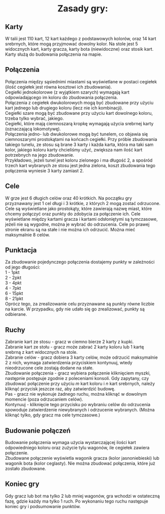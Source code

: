 # <p align="center"> <b>Zasady gry:</b> </p>
## Karty
W talii jest 110 kart, 12 kart każdego z podstawowych kolorów, oraz 14 kart srebrnych, które mogą przyjmować dowolny kolor.
Na stole jest 5 widocznych kart, karty gracza, karty bota (niewidoczne) oraz stosik kart.
Karty służą do budowania połączenia na mapie.
## Połączenia
Połączenia między sąsiednimi miastami są wyświetlane w postaci cegiełek (ilość cegiełek jest równa kosztowi ich zbudowania).\
Cegiełki jednokolorowe (z wyjątkiem szarych) wymagają kart odpowiadającego im koloru do zbudowania połączenia.\
Połączenia z cegiełek dwukolorowych mogą być zbudowane przy użyciu kart jednego lub drugiego koloru (lecz nie ich kombinacji).\
Cegiełki szare mogą być zbudowane przy użyciu kart dowolnego koloru, trzeba tylko wybrać, jakiego.\
Cegiełki, które mają ciemnoszarą kropkę wymagają użycia srebrnej karty (oznaczającą lokomotywę).\
Połączenia jedno- lub dwukolorowe mogą być tunelem, co objawia się ciemnoszarymi prostokątami na końcach cegiełki.
Przy próbie zbudowania takiego tunelu, ze stosu są brane 3 karty i każda karta, która ma taki sam kolor, jakiego koloru karty chcieliśmy użyć, zwiększa nam ilość kart potrzebnych na jego zbudowanie.\
Przykładowo, jeżeli tunel jest koloru zielonego i ma długość 2, a spośród trzech kart wybranych ze stosu jest jedna zielona, koszt zbudowania tego połączenia wyniesie 3 karty zamiast 2.
## Cele
W grze jest 6 długich celów oraz 40 krótkich.
Na początku gry przyznawany jest 1 cel długi i 3 krótkie, z których 2 mogą zostać odrzucone.
Cele są wyświetlane jako prostokąty, które zawierają nazwę miast, które chcemy połączyć oraz punkty do zdobycia za połączenie ich.
Cele wyświetlane między kartami gracza i kartami odsłoniętymi są tymczasowe, jeżeli nie są wygodne, można je wybrać do odrzucenia.
Cele po prawej stronie ekranu są na stałe i nie można ich odrzucić.
Można mieć maksymalnie 8 celów.
## Punktacja
Za zbudowanie pojedynczego połączenia dostajemy punkty w zależności od jego długości:\
1 - 1pkt<br>2 - 2pkt<br>3 - 4pkt <br>4 - 7pkt<br>6 - 15pkt<br>8 - 21pkt\
Oprócz tego, za zrealizowanie celu przyznawane są punkty równe liczbie na karcie.
W przypadku, gdy nie udało się go zrealizować, punkty są odbierane.
## Ruchy
Zabranie kart ze stosu - gracz w ciemno bierze 2 karty z kupki.\
Zabranie kart ze stołu - gracz może zabrać 2 karty koloru lub 1 kartę srebrną z kart widocznych na stole.\
Zabranie celów - gracz dobiera 3 karty celów, może odrzucić maksymalnie 2 z nich, wymaga zatwierdzenia przyciskiem kontynuuj, wtedy nieodrzucone cele zostają dodane na stałe.\
Zbudowanie połączenia - gracz wybiera połączenie kliknięciem myszki, następnie postępuje zgodnie z poleceniami konsoli.
Gdy zapytany, czy zbudować połączenie przy użyciu <i>m</i> kart koloru i <i>n</i> kart srebrnych, należy kliknąć przycisk jeszcze raz, aby zatwierdzić budowę.\
Pas - gracz nie wykonuje żadnego ruchu, można kliknąć w dowolnym momencie (poza odrzucaniem celów).\
Kontynuuj - kliknięcie tego przycisku po wybraniu celów do odrzucenia spowoduje zatwierdzenie niewybranych i odrzucenie wybranych. (Można kliknąć tylko, gdy gracz ma cele tymczasowe.)
## Budowanie połączeń
Budowanie połączenia wymaga użycia wystarczającej ilości kart odpowiedniego koloru oraz zużycie tylu wagonów, ile cegiełek zawiera połączenie.\
Zbudowane połączenie wyświetla wagonik gracza (kolor jasnoniebieski) lub wagonik bota (kolor ceglasty).
Nie można zbudować połączenia, które już zostało zbudowane.
## Koniec gry
Gdy gracz lub bot ma tylko 2 lub mniej wagonów, gra wchodzi w ostateczną fazę, gdzie każdy ma tylko 1 ruch.
Po wykonaniu tego ruchu następuje koniec gry i podsumowanie punktów.